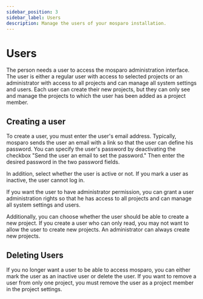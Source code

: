 ```yaml
---
sidebar_position: 3
sidebar_label: Users
description: Manage the users of your mosparo installation.
---
```


# Users

The person needs a user to access the mosparo administration interface. The user is either a regular user with access to selected projects or an administrator with access to all projects and can manage all system settings and users. Each user can create their new projects, but they can only see and manage the projects to which the user has been added as a project member.

## Creating a user

To create a user, you must enter the user's email address. Typically, mosparo sends the user an email with a link so that the user can define his password. You can specify the user's password by deactivating the checkbox "Send the user an email to set the password." Then enter the desired password in the two password fields.

In addition, select whether the user is active or not. If you mark a user as inactive, the user cannot log in.

If you want the user to have administrator permission, you can grant a user administration rights so that he has access to all projects and can manage all system settings and users.

Additionally, you can choose whether the user should be able to create a new project. If you create a user who can only read, you may not want to allow the user to create new projects. An administrator can always create new projects.

## Deleting Users

If you no longer want a user to be able to access mosparo, you can either mark the user as an inactive user or delete the user. If you want to remove a user from only one project, you must remove the user as a project member in the project settings.
